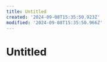 ```yaml
---
title: Untitled
created: '2024-09-08T15:35:50.923Z'
modified: '2024-09-08T15:35:50.966Z'
---
```


# Untitled
